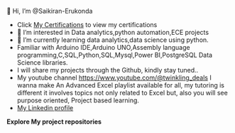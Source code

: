 👋 Hi, I’m @Saikiran-Erukonda
- Click [My Certifications](https://github.com/Saikiran-Erukonda/My-certifications) to view my certifications
- 👀 I’m interested in Data analytics,python automation,ECE projects
- 🌱 I’m currently learning data analytics,data science using python.
- Familiar with Arduino IDE,Arduino UNO,Assembly language programming,C,SQL,Python,SQL,Mysql,Power BI,PostgreSQL Data Science libraries.
- I will share my projects through the Github, kindly stay tuned..
- My youtube channel https://www.youtube.com/@twinkling_deals
  I wanna make An Advanced Excel playlist available for all, my tutoring is different it involves topics not only related to Excel but, also you will see purpose oriented, Project based learning.
- [My Linkedin profile](https://www.linkedin.com/in/erukonda-saikiran-4379911a3/)

**Explore My project repositories**

<!---
Saikiran-Erukonda/Saikiran-Erukonda is a ✨ special ✨ repository because its `README.md` (this file) appears on your GitHub profile.
You can click the Preview link to take a look at your changes.
--->
